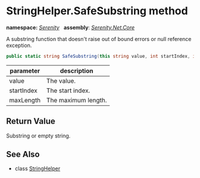 # StringHelper.SafeSubstring method
**namespace:** *[Serenity](../../README.md#serenity-namespace)*   **assembly**: *[Serenity.Net.Core](../../README.md)*

A substring function that doesn't raise out of bound errors or null reference exception.

```csharp
public static string SafeSubstring(this string value, int startIndex, int maxLength)
```

| parameter | description |
| --- | --- |
| value | The value. |
| startIndex | The start index. |
| maxLength | The maximum length. |

## Return Value

Substring or empty string.

## See Also

* class [StringHelper](../StringHelper.md)